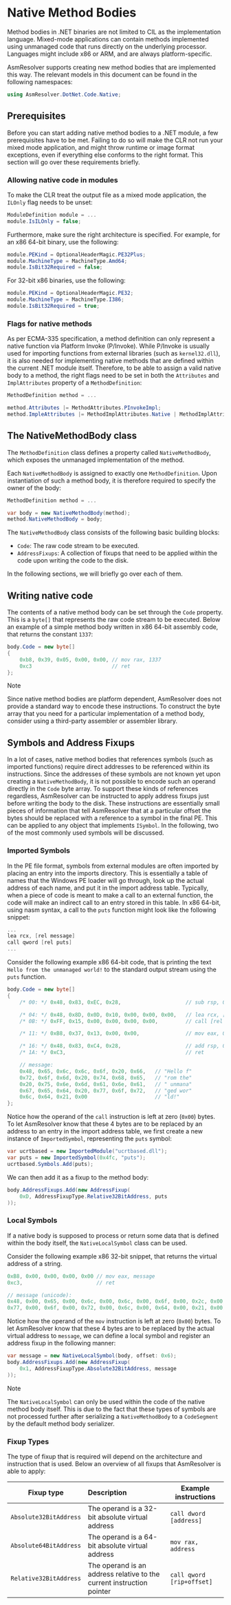 # Native Method Bodies

Method bodies in .NET binaries are not limited to CIL as the
implementation language. Mixed-mode applications can contain methods
implemented using unmanaged code that runs directly on the underlying
processor. Languages might include x86 or ARM, and are always
platform-specific.

AsmResolver supports creating new method bodies that are implemented
this way. The relevant models in this document can be found in the
following namespaces:

``` csharp
using AsmResolver.DotNet.Code.Native;
```

## Prerequisites

Before you can start adding native method bodies to a .NET module, a few
prerequisites have to be met. Failing to do so will make the CLR not run
your mixed mode application, and might throw runtime or image format
exceptions, even if everything else conforms to the right format. This
section will go over these requirements briefly.

### Allowing native code in modules

To make the CLR treat the output file as a mixed mode application, the
`ILOnly` flag needs to be unset:

``` csharp
ModuleDefinition module = ...
module.IsILOnly = false;
```

Furthermore, make sure the right architecture is specified. For example,
for an x86 64-bit binary, use the following:

``` csharp
module.PEKind = OptionalHeaderMagic.PE32Plus;
module.MachineType = MachineType.Amd64;
module.IsBit32Required = false;
```

For 32-bit x86 binaries, use the following:

``` csharp
module.PEKind = OptionalHeaderMagic.PE32;
module.MachineType = MachineType.I386;
module.IsBit32Required = true;
```

### Flags for native methods

As per ECMA-335 specification, a method definition can only represent a
native function via Platform Invoke (P/Invoke). While P/Invoke is
usually used for importing functions from external libraries (such as
`kernel32.dll`), it is also needed for implementing native
methods that are defined within the current .NET module itself.
Therefore, to be able to assign a valid native body to a method, the
right flags need to be set in both the `Attributes` and `ImplAttributes`
property of a `MethodDefinition`:

``` csharp
MethodDefinition method = ...

method.Attributes |= MethodAttributes.PInvokeImpl;
method.ImpleAttributes |= MethodImplAttributes.Native | MethodImplAttributes.Unmanaged | MethodImplAttributes.PreserveSig;
```

## The NativeMethodBody class

The `MethodDefinition` class defines a property called
`NativeMethodBody`, which exposes the unmanaged implementation of the
method.

Each `NativeMethodBody` is assigned to exactly one `MethodDefinition`.
Upon instantiation of such a method body, it is therefore required to
specify the owner of the body:

``` csharp
MethodDefinition method = ...

var body = new NativeMethodBody(method);
method.NativeMethodBody = body;
```

The `NativeMethodBody` class consists of the following basic building
blocks:

-   `Code`: The raw code stream to be executed.
-   `AddressFixups`: A collection of fixups that need to be applied
    within the code upon writing the code to the disk.

In the following sections, we will briefly go over each of them.

## Writing native code

The contents of a native method body can be set through the `Code`
property. This is a `byte[]` that represents the raw code stream to be
executed. Below an example of a simple method body written in x86 64-bit
assembly code, that returns the constant `1337`:

``` csharp
body.Code = new byte[]
{
    0xb8, 0x39, 0x05, 0x00, 0x00, // mov rax, 1337
    0xc3                          // ret
};
```

> [!NOTE]
> Since native method bodies are platform dependent, AsmResolver does not
> provide a standard way to encode these instructions. To construct the
> byte array that you need for a particular implementation of a method
> body, consider using a third-party assembler or assembler library.


## Symbols and Address Fixups

In a lot of cases, native method bodies that references symbols (such as
imported functions) require direct addresses to be referenced within its
instructions. Since the addresses of these symbols are not known yet
upon creating a `NativeMethodBody`, it is not possible to encode such an
operand directly in the `Code` byte array. To support these kinds of
references regardless, AsmResolver can be instructed to apply address
fixups just before writing the body to the disk. These instructions are
essentially small pieces of information that tell AsmResolver that at a
particular offset the bytes should be replaced with a reference to a
symbol in the final PE. This can be applied to any object that
implements `ISymbol`. In the following, two of the most commonly used
symbols will be discussed.

### Imported Symbols

In the PE file format, symbols from external modules are often imported
by placing an entry into the imports directory. This is essentially a
table of names that the Windows PE loader will go through, look up the
actual address of each name, and put it in the import address table.
Typically, when a piece of code is meant to make a call to an external
function, the code will make an indirect call to an entry stored in this
table. In x86 64-bit, using nasm syntax, a call to the `puts` function
might look like the following snippet:

``` csharp
...
lea rcx, [rel message]
call qword [rel puts]
...
```

Consider the following example x86 64-bit code, that is printing the
text `Hello from the unmanaged world!` to the standard output stream
using the `puts` function.

``` csharp
body.Code = new byte[]
{
    /* 00: */ 0x48, 0x83, 0xEC, 0x28,                     // sub rsp, 0x28

    /* 04: */ 0x48, 0x8D, 0x0D, 0x10, 0x00, 0x00, 0x00,   // lea rcx, [rel message]
    /* 0B: */ 0xFF, 0x15, 0x00, 0x00, 0x00, 0x00,         // call [rel puts]

    /* 11: */ 0xB8, 0x37, 0x13, 0x00, 0x00,               // mov eax, 0x1337

    /* 16: */ 0x48, 0x83, 0xC4, 0x28,                     // add rsp, 0x28
    /* 1A: */ 0xC3,                                       // ret

    // message:
    0x48, 0x65, 0x6c, 0x6c, 0x6f, 0x20, 0x66,   // "Hello f"
    0x72, 0x6f, 0x6d, 0x20, 0x74, 0x68, 0x65,   // "rom the"
    0x20, 0x75, 0x6e, 0x6d, 0x61, 0x6e, 0x61,   // " unmana"
    0x67, 0x65, 0x64, 0x20, 0x77, 0x6f, 0x72,   // "ged wor"
    0x6c, 0x64, 0x21, 0x00                      // "ld!"
};
```

Notice how the operand of the `call` instruction is left at zero
(`0x00`) bytes. To let AsmResolver know that these 4 bytes are to be
replaced by an address to an entry in the import address table, we first
create a new instance of `ImportedSymbol`, representing the `puts`
symbol:

``` csharp
var ucrtbased = new ImportedModule("ucrtbased.dll");
var puts = new ImportedSymbol(0x4fc, "puts");
ucrtbased.Symbols.Add(puts);
```

We can then add it as a fixup to the method body:

``` csharp
body.AddressFixups.Add(new AddressFixup(
    0xD, AddressFixupType.Relative32BitAddress, puts
));
```

### Local Symbols

If a native body is supposed to process or return some data that is
defined within the body itself, the `NativeLocalSymbol` class can be
used.

Consider the following example x86 32-bit snippet, that returns the
virtual address of a string.

``` csharp
0xB8, 0x00, 0x00, 0x00, 0x00 // mov eax, message
0xc3,                        // ret

// message (unicode):
0x48, 0x00, 0x65, 0x00, 0x6c, 0x00, 0x6c, 0x00, 0x6f, 0x00, 0x2c, 0x00, 0x20, 0x00, // "Hello, "
0x77, 0x00, 0x6f, 0x00, 0x72, 0x00, 0x6c, 0x00, 0x64, 0x00, 0x21, 0x00, 0x00, 0x00  // "world!."
```

Notice how the operand of the `mov` instruction is left at zero (`0x00`)
bytes. To let AsmResolver know that these 4 bytes are to be replaced by
the actual virtual address to `message`, we can define a local symbol
and register an address fixup in the following manner:

``` csharp
var message = new NativeLocalSymbol(body, offset: 0x6);
body.AddressFixups.Add(new AddressFixup(
    0x1, AddressFixupType.Absolute32BitAddress, message
));
```

> [!NOTE]
> The `NativeLocalSymbol` can only be used within the code of the native
> method body itself. This is due to the fact that these types of symbols
> are not processed further after serializing a `NativeMethodBody` to a
> `CodeSegment` by the default method body serializer.


### Fixup Types

The type of fixup that is required will depend on the architecture and
instruction that is used. Below an overview of all fixups that
AsmResolver is able to apply:

|Fixup type              |Description                                                            |Example instructions       |
|------------------------|:----------------------------------------------------------------------|---------------------------|
|`Absolute32BitAddress`  |The operand is a 32-bit absolute virtual address                       |`call dword [address]`     |
|`Absolute64BitAddress`  |The operand is a 64-bit absolute virtual address                       |`mov rax, address`         |
|`Relative32BitAddress`  |The operand is an address relative to the current instruction pointer  |`call qword [rip+offset]`  |
